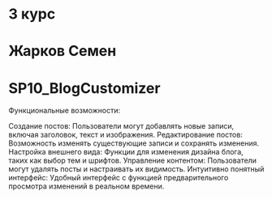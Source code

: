# 3 курс

# Жарков Семен

# SP10_BlogCustomizer

Функциональные возможности:

Создание постов: Пользователи могут добавлять новые записи, включая заголовок, текст и изображения.
Редактирование постов: Возможность изменять существующие записи и сохранять изменения.
Настройка внешнего вида: Функции для изменения дизайна блога, таких как выбор тем и шрифтов.
Управление контентом: Пользователи могут удалять посты и настраивать их видимость.
Интуитивно понятный интерфейс: Удобный интерфейс с функцией предварительного просмотра изменений в реальном времени.
